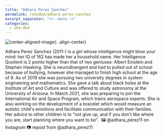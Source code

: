 ```yaml
---
title: "Adhara Perez Sanchez"
permalink: /shedbd/adhara-perez-sanchez
excerpt_separator: "<!--more-->"
categories:
  - she.dbd
---
```



![center-aligned-image](https://cdn.pixabay.com/photo/2020/10/26/16/56/man-5687861_1280.png){: .align-center}


Adhara Perez Sanchez (2011-) is a girl whose intelligence might blow your mind: her IQ of 162 has made her a household name. Her Intelligence Quotient is 2 points higher than that of two geniuses: Albert Einstein and Stephen Hawking. She is neurodivergent and had to pulled out of school because of bullying, however she managed to finish high school at the age of 9. As of 2019 she was pursuing two university degrees in system engineering and mathematics. She gave a talk about black holes at the Institute of Art and Culture and was offered to study astronomy at the University of Arizona. In March 2021, she was preparing to join the International Air and Space Program, which trains aerospace experts.⁠
She is also working on the development of a bracelet which would measure an autistic child's emotions and facilitate communication with their families. Her advice to other children is to "not give up, and if you don't like where you are, start planning where you want to be".⁠
⁠
🖼️ @adhara_perez11⁠ on Instagram
📷 repost from @adhara_perez11⁠
